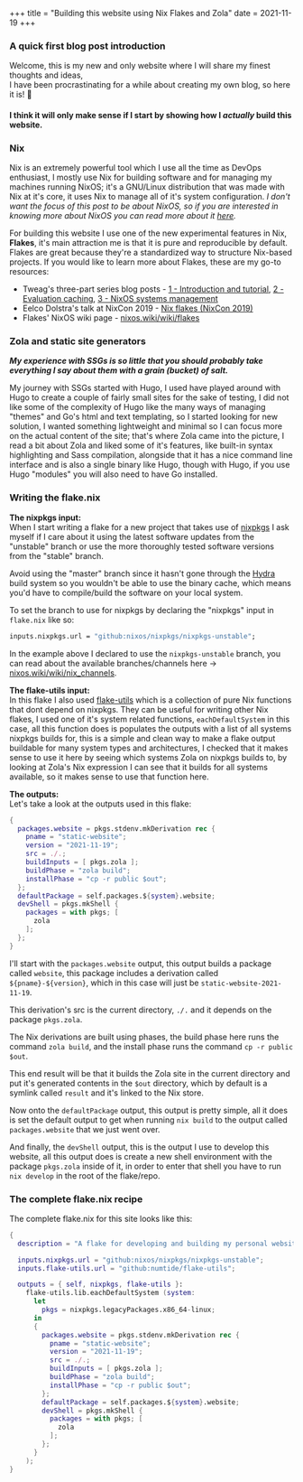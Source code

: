 
+++
title = "Building this website using Nix Flakes and Zola"
date = 2021-11-19
+++


### A quick first blog post introduction

Welcome, this is my new and only website where I will share my finest thoughts and ideas,  
I have been procrastinating for a while about creating my own blog, so here it is! 🎉

#### I think it will only make sense if I start by showing how I *actually* build this website.  

### Nix
Nix is an extremely powerful tool which I use all the time as DevOps enthusiast, I mostly use Nix for building software and for managing my machines running NixOS; it's a GNU/Linux distribution that was made with Nix at it's core, it uses Nix to manage all of it's system configuration. *I don't want the focus of this post to be about NixOS, so if you are interested in knowing more about NixOS you can read more about it [here](https://nixos.org/manual/nixos/stable).*

For building this website I use one of the new experimental features in Nix, **Flakes**, it's main attraction me is that it is pure and reproducible by default. Flakes are great because they're a standardized way to structure Nix-based projects. If you would like to learn more about Flakes, these are my go-to resources:
- Tweag's three-part series blog posts - [1 - Introduction and tutorial](https://www.tweag.io/blog/2020-05-25-flakes), [2 - Evaluation caching](https://www.tweag.io/blog/2020-06-25-eval-cache), [3 - NixOS systems management](https://www.tweag.io/blog/2020-07-31-nixos-flakes)
- Eelco Dolstra's talk at NixCon 2019 - [Nix flakes (NixCon 2019)](https://youtu.be/UeBX7Ide5a0)
- Flakes' NixOS wiki page - [nixos.wiki/wiki/flakes](https://nixos.wiki/wiki/Flakes)

### Zola and static site generators
***My experience with SSGs is so little that you should probably take everything I say about them with a grain (bucket) of salt.***

My journey with SSGs started with Hugo, I used have played around with Hugo to create a couple of fairly small sites for the sake of testing, I did not like some of the complexity of Hugo like the many ways of managing "themes" and Go's html and text templating, so I started looking for new solution, I wanted something lightweight and minimal so I can focus more on the actual content of the site; that's where Zola came into the picture, I read a bit about Zola and liked some of it's features, like built-in syntax highlighting and Sass compilation, alongside that it has a nice command line interface and is also a single binary like Hugo, though with Hugo, if you use Hugo "modules" you will also need to have Go installed.

### Writing the flake.nix

**The nixpkgs input:**  
When I start writing a flake for a new project that takes use of [nixpkgs](https://github.com/NixOS/nixpkgs) I ask myself if I care about it using the latest software updates from the "unstable" branch or use the more thoroughly tested software versions from the "stable" branch.  

Avoid using the "master" branch since it hasn't gone through the [Hydra](https://hydra.nixos.org) build system so you wouldn't be able to use the binary cache, which means you'd have to compile/build the software on your local system.

To set the branch to use for nixpkgs by declaring the "nixpkgs" input in `flake.nix` like so:
```nix
inputs.nixpkgs.url = "github:nixos/nixpkgs/nixpkgs-unstable";
```
In the example above I declared to use the `nixpkgs-unstable` branch, you can read about the available branches/channels here → [nixos.wiki/wiki/nix_channels](https://nixos.wiki/wiki/Nix_channels).

**The flake-utils input:**  
In this flake I also used [flake-utils](https://github.com/numtide/flake-utils) which is a collection of pure Nix functions that dont depend on nixpkgs. They can be useful for writing other Nix flakes, I used one of it's system related functions, `eachDefaultSystem` in this case, all this function does is populates the outputs with a list of all systems nixpkgs builds for, this is a simple and clean way to make a flake output buildable for many system types and architectures, I checked that it makes sense to use it here by seeing which systems Zola on nixpkgs builds to, by looking at Zola's Nix expression I can see that it builds for all systems available, so it makes sense to use that function here.


**The outputs:**  
Let's take a look at the outputs used in this flake:  
```nix
{
  packages.website = pkgs.stdenv.mkDerivation rec {
    pname = "static-website";
    version = "2021-11-19";
    src = ./.;
    buildInputs = [ pkgs.zola ];
    buildPhase = "zola build";
    installPhase = "cp -r public $out";
  };
  defaultPackage = self.packages.${system}.website;
  devShell = pkgs.mkShell {
    packages = with pkgs; [
      zola
    ];
  };
}
```
I'll start with the `packages.website` output, this output builds a package called `website`, this package includes a derivation called `${pname}-${version}`, which in this case will just be `static-website-2021-11-19`.  

This derivation's src is the current directory, `./.` and it depends on the package `pkgs.zola`.  

The Nix derivations are built using phases, the build phase here runs the command `zola build`, and the install phase runs the command `cp -r public $out`.  

This end result will be that it builds the Zola site in the current directory and put it's generated contents in the `$out` directory, which by default is a symlink called `result` and it's linked to the Nix store.

Now onto the `defaultPackage` output, this output is pretty simple, all it does is set the default output to get when running `nix build` to the output called `packages.website` that we just went over.

And finally, the `devShell` output, this is the output I use to develop this website, all this output does is create a new shell environment with the package `pkgs.zola` inside of it, in order to enter that shell you have to run `nix develop` in the root of the flake/repo.

### The complete flake.nix recipe
The complete flake.nix for this site looks like this:
```nix
{
  description = "A flake for developing and building my personal website";

  inputs.nixpkgs.url = "github:nixos/nixpkgs/nixpkgs-unstable";
  inputs.flake-utils.url = "github:numtide/flake-utils";

  outputs = { self, nixpkgs, flake-utils }:
    flake-utils.lib.eachDefaultSystem (system:
      let
        pkgs = nixpkgs.legacyPackages.x86_64-linux;
      in
      {
        packages.website = pkgs.stdenv.mkDerivation rec {
          pname = "static-website";
          version = "2021-11-19";
          src = ./.;
          buildInputs = [ pkgs.zola ];
          buildPhase = "zola build";
          installPhase = "cp -r public $out";
        };
        defaultPackage = self.packages.${system}.website;
        devShell = pkgs.mkShell {
          packages = with pkgs; [
            zola
          ];
        };
      }
    );
}
```
